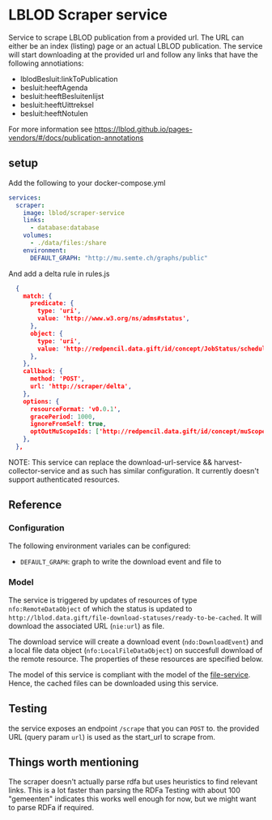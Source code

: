 # LBLOD Scraper service

Service to scrape LBLOD publication from a provided url. The URL can either be an index (listing) page or an actual LBLOD publication.
The service will start downloading at the provided url and follow any links that have the following annotiations:
 - lblodBesluit:linkToPublication
 - besluit:heeftAgenda
 - besluit:heeftBesluitenlijst
 - besluit:heeftUittreksel
 - besluit:heeftNotulen

 For more information see https://lblod.github.io/pages-vendors/#/docs/publication-annotations


## setup

Add the following to your docker-compose.yml
```yaml
services:
  scraper:
    image: lblod/scraper-service
    links:
      - database:database
    volumes:
      - ./data/files:/share
    environment:
      DEFAULT_GRAPH: "http://mu.semte.ch/graphs/public"
```

And add a delta rule in rules.js
```json
  {
    match: {
      predicate: {
        type: 'uri',
        value: 'http://www.w3.org/ns/adms#status',
      },
      object: {
        type: 'uri',
        value: 'http://redpencil.data.gift/id/concept/JobStatus/scheduled',
      },
    },
    callback: {
      method: 'POST',
      url: 'http://scraper/delta',
    },
    options: {
      resourceFormat: 'v0.0.1',
      gracePeriod: 1000,
      ignoreFromSelf: true,
      optOutMuScopeIds: ['http://redpencil.data.gift/id/concept/muScope/deltas/initialSync'],
    },
  },


```
NOTE: This service can replace the download-url-service && harvest-collector-service and as such has similar configuration. It currently doesn't support authenticated resources.


## Reference
### Configuration
The following environment variales can be configured:
* `DEFAULT_GRAPH`: graph to write the download event and file to

### Model
The service is triggered by updates of resources of type `nfo:RemoteDataObject` of which the status is updated to `http://lblod.data.gift/file-download-statuses/ready-to-be-cached`. It will download the associated URL (`nie:url`) as file.

The download service will create a download event (`ndo:DownloadEvent`) and a local file data object (`nfo:LocalFileDataObject`) on succesfull download of the remote resource. The properties of these resources are specified below.

The model of this service is compliant with the model of the [file-service](http://github.com/mu-semtech/file-service). Hence, the cached files can be downloaded using this service.

## Testing
the service exposes an endpoint `/scrape` that you can `POST` to. the provided URL (query param `url`) is used as the start_url to scrape from.

## Things worth mentioning
The scraper doesn't actually parse rdfa but uses heuristics to find relevant links. This is a lot faster than parsing the RDFa
Testing with about 100 "gemeenten" indicates this works well enough for now, but we might want to parse RDFa if required.

